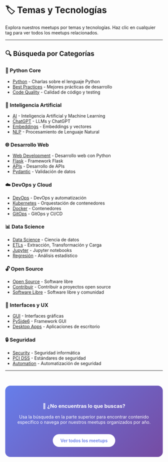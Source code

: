# 🏷️ Temas y Tecnologías

Explora nuestros meetups por temas y tecnologías. Haz clic en cualquier tag para ver todos los meetups relacionados.

<!-- material/tags -->

---

## 🔍 Búsqueda por Categorías

### 🐍 Python Core
- [Python](tags/python/) - Charlas sobre el lenguaje Python
- [Best Practices](tags/best-practices/) - Mejores prácticas de desarrollo
- [Code Quality](tags/code-quality/) - Calidad de código y testing

### 🤖 Inteligencia Artificial
- [AI](tags/ai/) - Inteligencia Artificial y Machine Learning
- [ChatGPT](tags/chatgpt/) - LLMs y ChatGPT
- [Embeddings](tags/embeddings/) - Embeddings y vectores
- [NLP](tags/nlp/) - Procesamiento de Lenguaje Natural

### 🌐 Desarrollo Web
- [Web Development](tags/web-development/) - Desarrollo web con Python
- [Flask](tags/flask/) - Framework Flask
- [APIs](tags/apis/) - Desarrollo de APIs
- [Pydantic](tags/pydantic/) - Validación de datos

### ☁️ DevOps y Cloud
- [DevOps](tags/devops/) - DevOps y automatización
- [Kubernetes](tags/kubernetes/) - Orquestación de contenedores
- [Docker](tags/docker/) - Contenedores
- [GitOps](tags/gitops/) - GitOps y CI/CD

### 📊 Data Science
- [Data Science](tags/data-science/) - Ciencia de datos
- [ETLs](tags/etls/) - Extracción, Transformación y Carga
- [Jupyter](tags/jupyter/) - Jupyter notebooks
- [Regresión](tags/regresión/) - Análisis estadístico

### 🔓 Open Source
- [Open Source](tags/open-source/) - Software libre
- [Contribuir](tags/contribuir/) - Contribuir a proyectos open source
- [Software Libre](tags/software-libre/) - Software libre y comunidad

### 🎨 Interfaces y UX
- [GUI](tags/gui/) - Interfaces gráficas
- [PySide6](tags/pyside6/) - Framework GUI
- [Desktop Apps](tags/desktop-apps/) - Aplicaciones de escritorio

### 🔒 Seguridad
- [Security](tags/security/) - Seguridad informática
- [PCI DSS](tags/pci-dss/) - Estándares de seguridad
- [Automation](tags/automation/) - Automatización de seguridad

---

<div style="text-align: center; margin-top: 3rem; padding: 2rem; background: linear-gradient(135deg, #667eea 0%, #764ba2 100%); color: white; border-radius: 16px;">
    <h3>🎯 ¿No encuentras lo que buscas?</h3>
    <p>Usa la búsqueda en la parte superior para encontrar contenido específico o navega por nuestros meetups organizados por año.</p>
    <a href="/meetups/" style="background: white; color: #667eea; padding: 0.75rem 1.5rem; border-radius: 25px; text-decoration: none; font-weight: 600; display: inline-block; margin-top: 1rem;">Ver todos los meetups</a>
</div>
